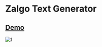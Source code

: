 
# Zalgo Text Generator
## [Demo](https://diananeumann.github.io/Zalgo-Generator/)
![1](https://user-images.githubusercontent.com/56086653/95688742-11f44600-0c15-11eb-884c-2c7263f41c9f.PNG)
